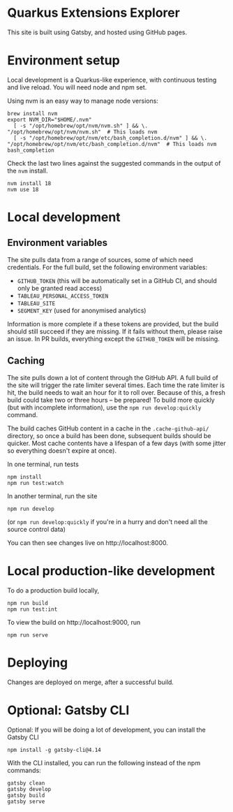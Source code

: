 # Quarkus Extensions Explorer

This site is built using Gatsby, and hosted using GitHub pages.

# Environment setup 

Local development is a Quarkus-like experience, with continuous testing and live reload. 
You will need node and npm set. 

Using nvm is an easy way to manage node versions:
```
brew install nvm
export NVM_DIR="$HOME/.nvm"
  [ -s "/opt/homebrew/opt/nvm/nvm.sh" ] && \. "/opt/homebrew/opt/nvm/nvm.sh"  # This loads nvm
  [ -s "/opt/homebrew/opt/nvm/etc/bash_completion.d/nvm" ] && \. "/opt/homebrew/opt/nvm/etc/bash_completion.d/nvm"  # This loads nvm bash_completion
```

Check the last two lines against the suggested commands in the output of the `nvm` install. 

```
nvm install 18
nvm use 18
```


# Local development

## Environment variables 

The site pulls data from a range of sources, some of which need credentials. For the full build, set the following environment variables:

- `GITHUB_TOKEN` (this will be automatically set in a GitHub CI, and should only be granted read access)
- `TABLEAU_PERSONAL_ACCESS_TOKEN`
- `TABLEAU_SITE`
- `SEGMENT_KEY` (used for anonymised analytics)

Information is more complete if a these tokens are provided, but the build should still succeed if they are missing. If it fails without them, please raise an issue.
In PR builds, everything except the `GITHUB_TOKEN` will be missing.

## Caching 

The site pulls down a lot of content through the GitHub API. 
A full build of the site will trigger the rate limiter several times. Each time the rate limiter is hit, the build needs to wait an hour for it to roll over.
Because of this, a fresh build could take two or three hours – be prepared! To build more quickly (but with incomplete information), use the `npm run develop:quickly` command.

The build caches GitHub content in a cache in the `.cache-github-api/` directory, so once a build has been done, subsequent builds should be quicker. 
Most cache contents have a lifespan of a few days (with some jitter so everything doesn't expire at once).

In one terminal, run tests
```
npm install
npm run test:watch
```

In another terminal, run the site
```
npm run develop
```

(or `npm run develop:quickly` if you're in a hurry and don't need all the source control data)

You can then see changes live on http://localhost:8000. 

# Local production-like development 

To do a production build locally, 

```
npm run build
npm run test:int
```

To view the build on http://localhost:9000, run 

```
npm run serve
```

 
# Deploying 

Changes are deployed on merge, after a successful build. 

# Optional: Gatsby CLI 

Optional: If you will be doing a lot of development, you can install the Gatsby CLI

```
npm install -g gatsby-cli@4.14
```

With the CLI installed, you can run the following instead of the npm commands:

```
gatsby clean
gatsby develop
gatsby build
gatsby serve
```